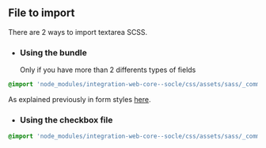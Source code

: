 ## File to import

There are 2 ways to import textarea SCSS.

* ### Using the bundle

    Only if you have more than 2 differents types of fields

```scss
@import 'node_modules/integration-web-core--socle/css/assets/sass/_common/10-bundles/_form.bundle.scss';
```
As explained previously in form styles [here](/Components/form/scss/). 

* ### Using the checkbox file

```scss
@import 'node_modules/integration-web-core--socle/css/assets/sass/_common/05-atoms/_textarea.atoms.scss';
```
